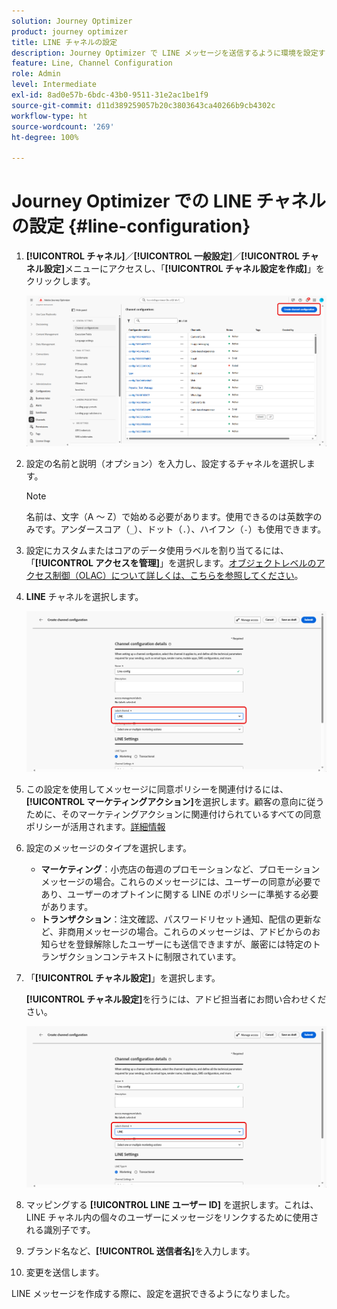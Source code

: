 ```yaml
---
solution: Journey Optimizer
product: journey optimizer
title: LINE チャネルの設定
description: Journey Optimizer で LINE メッセージを送信するように環境を設定する方法について説明します
feature: Line, Channel Configuration
role: Admin
level: Intermediate
exl-id: 8ad0e57b-6bdc-43b0-9511-31e2ac1be1f9
source-git-commit: d11d389259057b20c3803643ca40266b9cb4302c
workflow-type: ht
source-wordcount: '269'
ht-degree: 100%

---
```


# Journey Optimizer での LINE チャネルの設定 {#line-configuration}

1. **[!UICONTROL チャネル]**／**[!UICONTROL 一般設定]**／**[!UICONTROL チャネル設定]**&#x200B;メニューにアクセスし、「**[!UICONTROL チャネル設定を作成]**」をクリックします。

   ![](assets/line-config-1.png)

1. 設定の名前と説明（オプション）を入力し、設定するチャネルを選択します。

   >[!NOTE]
   >
   > 名前は、文字（A ～ Z）で始める必要があります。使用できるのは英数字のみです。アンダースコア（`_`）、ドット（`.`）、ハイフン（`-`）も使用できます。

1. 設定にカスタムまたはコアのデータ使用ラベルを割り当てるには、「**[!UICONTROL アクセスを管理]**」を選択します。[オブジェクトレベルのアクセス制御（OLAC）について詳しくは、こちらを参照してください](../administration/object-based-access.md)。

1. **LINE** チャネルを選択します。

   ![](assets/line-config-2.png)

1. この設定を使用してメッセージに同意ポリシーを関連付けるには、**[!UICONTROL マーケティングアクション]**&#x200B;を選択します。顧客の意向に従うために、そのマーケティングアクションに関連付けられているすべての同意ポリシーが活用されます。[詳細情報](../action/consent.md#surface-marketing-actions)

1. 設定のメッセージのタイプを選択します。

   * **マーケティング**：小売店の毎週のプロモーションなど、プロモーションメッセージの場合。これらのメッセージには、ユーザーの同意が必要であり、ユーザーのオプトインに関する LINE のポリシーに準拠する必要があります。
   * **トランザクション**：注文確認、パスワードリセット通知、配信の更新など、非商用メッセージの場合。これらのメッセージは、アドビからのお知らせを登録解除したユーザーにも送信できますが、厳密には特定のトランザクションコンテキストに制限されています。

1. 「**[!UICONTROL チャネル設定]**」を選択します。

   **[!UICONTROL チャネル設定]**&#x200B;を行うには、アドビ担当者にお問い合わせください。

   ![](assets/line-config-2.png)

1. マッピングする **[!UICONTROL LINE ユーザー ID]** を選択します。これは、LINE チャネル内の個々のユーザーにメッセージをリンクするために使用される識別子です。

1. ブランド名など、**[!UICONTROL 送信者名]**&#x200B;を入力します。

1. 変更を送信します。

LINE メッセージを作成する際に、設定を選択できるようになりました。
